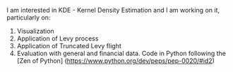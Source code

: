 I am interested in KDE - Kernel Density Estimation and I am working on it, particularly on:
   1. Visualization
   2. Application of Levy process
   3. Application of Truncated Levy flight
   4. Evaluation with general and financial data.
 Code in Python following the [Zen of Python] (https://www.python.org/dev/peps/pep-0020/#id2)
